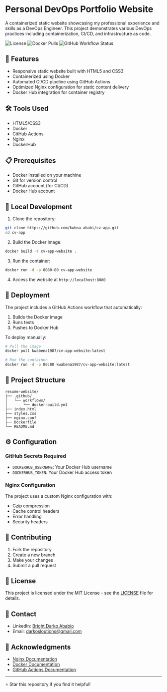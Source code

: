 # Personal DevOps Portfolio Website

A containerized static website showcasing my professional experience and skills as a DevOps Engineer. This project demonstrates various DevOps practices including containerization, CI/CD, and infrastructure as code.

![License](https://img.shields.io/badge/license-MIT-blue.svg)
![Docker Pulls](https://img.shields.io/docker/pulls/kwabena1987/cv-app-website)
![GitHub Workflow Status](https://img.shields.io/github/actions/workflow/status/kwbna-ababi/cv-app-website/docker-build.yml)

## 🚀 Features

- Responsive static website built with HTML5 and CSS3
- Containerized using Docker
- Automated CI/CD pipeline using GitHub Actions
- Optimized Nginx configuration for static content delivery
- Docker Hub integration for container registry

## 🛠️ Tools Used

- HTML5/CSS3
- Docker
- GitHub Actions
- Nginx
- DockerHub

## 📋 Prerequisites

- Docker installed on your machine
- Git for version control
- GitHub account (for CI/CD)
- Docker Hub account

## 🔧 Local Development

1. Clone the repository:
```bash
git clone https://github.com/kwbna-ababi/cv-app.git
cd cv-app
```

2. Build the Docker image:
```bash
docker build -t cv-app-website .
```

3. Run the container:
```bash
docker run -d -p 8080:80 cv-app-website
```

4. Access the website at `http://localhost:8080`

## 🚀 Deployment

The project includes a GitHub Actions workflow that automatically:
1. Builds the Docker image
2. Runs tests
3. Pushes to Docker Hub

To deploy manually:

```bash
# Pull the image
docker pull kwabena1987/cv-app-website:latest

# Run the container
docker run -d -p 80:80 kwabena1987/cv-app-website:latest
```

## 📁 Project Structure

```
resume-website/
├── .github/
│   └── workflows/
│       └── docker-build.yml
├── index.html
├── styles.css
├── nginx.conf
├── Dockerfile
└── README.md
```

## ⚙️ Configuration

### GitHub Secrets Required
- `DOCKERHUB_USERNAME`: Your Docker Hub username
- `DOCKERHUB_TOKEN`: Your Docker Hub access token

### Nginx Configuration
The project uses a custom Nginx configuration with:
- Gzip compression
- Cache control headers
- Error handling
- Security headers

## 🤝 Contributing

1. Fork the repository
2. Create a new branch
3. Make your changes
4. Submit a pull request

## 📝 License

This project is licensed under the MIT License - see the [LICENSE](LICENSE) file for details.

## 👤 Contact

- LinkedIn: [Bright Darko Ababio](https://www.linkedin.com/in/bright-ababio)
- Email: darkosloutions@gmail.com

## 🙏 Acknowledgments

- [Nginx Documentation](https://nginx.org/en/docs/)
- [Docker Documentation](https://docs.docker.com/)
- [GitHub Actions Documentation](https://docs.github.com/en/actions)

---
⭐️ Star this repository if you find it helpful!
